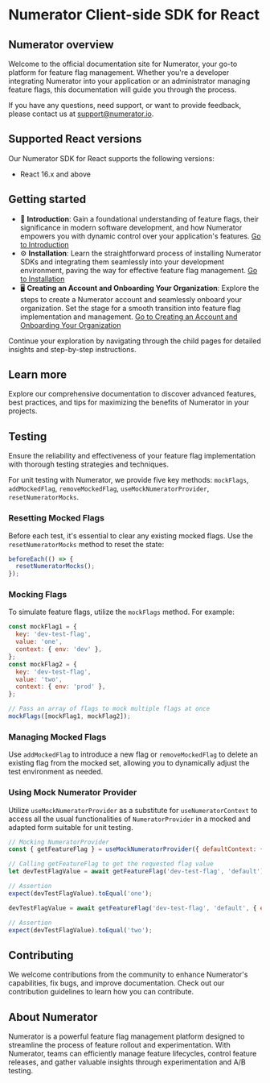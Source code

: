 # Numerator Client-side SDK for React

## Numerator overview

Welcome to the official documentation site for Numerator, your go-to platform for feature flag management. Whether you're a developer integrating Numerator into your application or an administrator managing feature flags, this documentation will guide you through the process.

If you have any questions, need support, or want to provide feedback, please contact us at [support@numerator.io](mailto:support@numerator.io).

## Supported React versions

Our Numerator SDK for React supports the following versions:

- React 16.x and above

## Getting started

- 📖 **Introduction**: Gain a foundational understanding of feature flags, their significance in modern software development, and how Numerator empowers you with dynamic control over your application's features. [Go to Introduction](#)
- ⚙️ **Installation**: Learn the straightforward process of installing Numerator SDKs and integrating them seamlessly into your development environment, paving the way for effective feature flag management. [Go to Installation](#)
- 🖥️ **Creating an Account and Onboarding Your Organization**: Explore the steps to create a Numerator account and seamlessly onboard your organization. Set the stage for a smooth transition into feature flag implementation and management. [Go to Creating an Account and Onboarding Your Organization](#)

Continue your exploration by navigating through the child pages for detailed insights and step-by-step instructions.

## Learn more

Explore our comprehensive documentation to discover advanced features, best practices, and tips for maximizing the benefits of Numerator in your projects.

## Testing

Ensure the reliability and effectiveness of your feature flag implementation with thorough testing strategies and techniques.

For unit testing with Numerator, we provide five key methods: `mockFlags`, `addMockedFlag`, `removeMockedFlag`, `useMockNumeratorProvider`, `resetNumeratorMocks`.

### Resetting Mocked Flags

Before each test, it's essential to clear any existing mocked flags. Use the `resetNumeratorMocks` method to reset the state:

```javascript
beforeEach(() => {
  resetNumeratorMocks();
});
```

### Mocking Flags

To simulate feature flags, utilize the `mockFlags` method. For example:

```javascript
const mockFlag1 = {
  key: 'dev-test-flag',
  value: 'one',
  context: { env: 'dev' },
};
const mockFlag2 = {
  key: 'dev-test-flag',
  value: 'two',
  context: { env: 'prod' },
};

// Pass an array of flags to mock multiple flags at once
mockFlags([mockFlag1, mockFlag2]);
```

### Managing Mocked Flags

Use `addMockedFlag` to introduce a new flag or `removeMockedFlag` to delete an existing flag from the mocked set, allowing you to dynamically adjust the test environment as needed.

### Using Mock Numerator Provider

Utilize `useMockNumeratorProvider` as a substitute for `useNumeratorContext` to access all the usual functionalities of `NumeratorProvider` in a mocked and adapted form suitable for unit testing.

```javascript
// Mocking NumeratorProvider
const { getFeatureFlag } = useMockNumeratorProvider({ defaultContext: { env: 'dev' } });

// Calling getFeatureFlag to get the requested flag value
let devTestFlagValue = await getFeatureFlag('dev-test-flag', 'default');

// Assertion
expect(devTestFlagValue).toEqual('one');

devTestFlagValue = await getFeatureFlag('dev-test-flag', 'default', { env: 'prod' });

// Assertion
expect(devTestFlagValue).toEqual('two');
```

## Contributing

We welcome contributions from the community to enhance Numerator's capabilities, fix bugs, and improve documentation. Check out our contribution guidelines to learn how you can contribute.

## About Numerator

Numerator is a powerful feature flag management platform designed to streamline the process of feature rollout and experimentation. With Numerator, teams can efficiently manage feature lifecycles, control feature releases, and gather valuable insights through experimentation and A/B testing.
